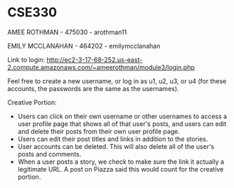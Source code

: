 # CSE330
AMEE ROTHMAN - 475030 - arothman11

EMILY MCCLANAHAN - 464202 - emilymcclanahan

Link to login: http://ec2-3-17-68-252.us-east-2.compute.amazonaws.com/~ameerothman/module3/login.php

Feel free to create a new username, or log in as u1, u2, u3, or u4 (for these accounts, the passwords are the same as the usernames).

Creative Portion:
  - Users can click on their own username or other usernames to access a user profile page that shows all of that user's posts, and users can edit and delete their posts from their own user profile page. 
  - Users can edit their post titles and links in addition to the stories.
  - User accounts can be deleted. This will also delete all of the user's posts and comments. 
  - When a user posts a story, we check to make sure the link it actually a legitimate URL. A post on Piazza said this would count for the creative portion. 
